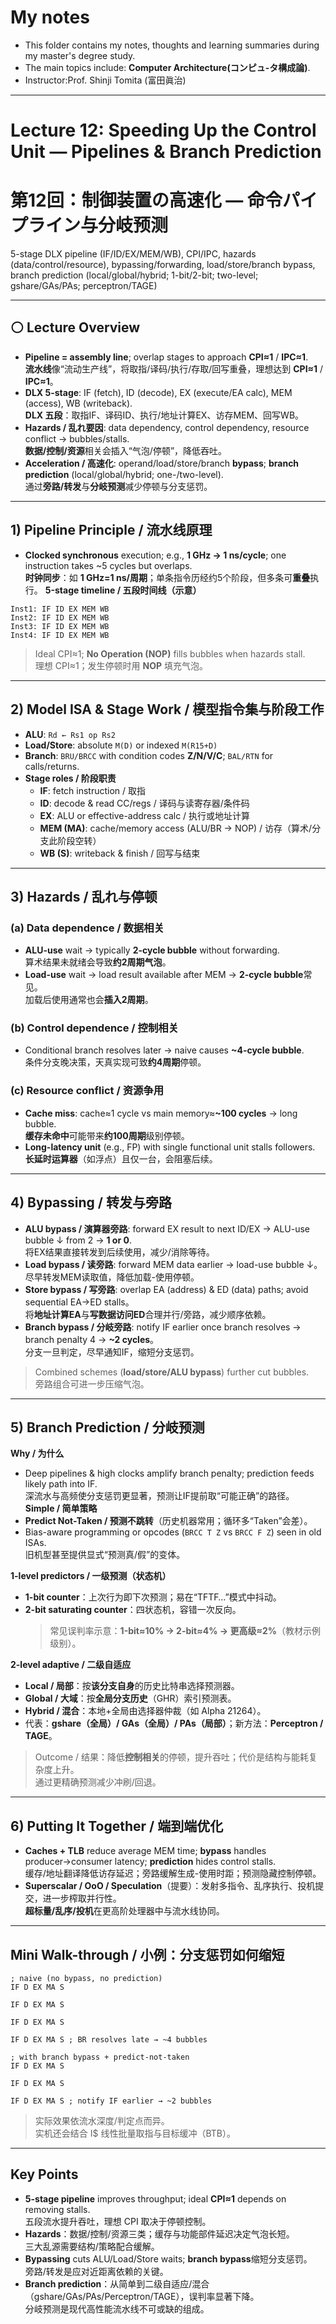 #  My notes
- This folder contains my notes, thoughts and learning summaries during my master's degree study.
- The main topics include: **Computer Architecture(コンピュ-タ構成論)**.
- Instructor:Prof. Shinji Tomita (富田眞治)  

---
# Lecture 12: Speeding Up the Control Unit — Pipelines & Branch Prediction  
# 第12回：制御装置の高速化 — 命令パイプライン与分岐预测  
5-stage DLX pipeline (IF/ID/EX/MEM/WB), CPI/IPC, hazards (data/control/resource), bypassing/forwarding, load/store/branch bypass, branch prediction (local/global/hybrid; 1-bit/2-bit; two-level; gshare/GAs/PAs; perceptron/TAGE)

---

## ⚪ Lecture Overview
- **Pipeline = assembly line**; overlap stages to approach **CPI≈1** / **IPC≈1**.  
  **流水线**像“流动生产线”，将取指/译码/执行/存取/回写重叠，理想达到 **CPI≈1** / **IPC≈1**。 
- **DLX 5-stage**: IF (fetch), ID (decode), EX (execute/EA calc), MEM (access), WB (writeback).  
  **DLX 五段**：取指IF、译码ID、执行/地址计算EX、访存MEM、回写WB。  
- **Hazards / 乱れ要因**: data dependency, control dependency, resource conflict → bubbles/stalls.  
  **数据/控制/资源**相关会插入“气泡/停顿”，降低吞吐。
- **Acceleration / 高速化**: operand/load/store/branch **bypass**; **branch prediction** (local/global/hybrid; one-/two-level).  
  通过**旁路/转发**与**分岐预测**减少停顿与分支惩罚。
---

## 1) Pipeline Principle / 流水线原理
- **Clocked synchronous** execution; e.g., **1 GHz → 1 ns/cycle**; one instruction takes ~5 cycles but overlaps.  
  **时钟同步**：如 **1 GHz=1 ns/周期**；单条指令历经约5个阶段，但多条可**重叠**执行。
**5-stage timeline / 五段时间线（示意）**
```
Inst1: IF ID EX MEM WB
Inst2: IF ID EX MEM WB
Inst3: IF ID EX MEM WB
Inst4: IF ID EX MEM WB
```
> Ideal CPI≈1; **No Operation (NOP)** fills bubbles when hazards stall.  
> 理想 CPI≈1；发生停顿时用 **NOP** 填充气泡。 
---

## 2) Model ISA & Stage Work / 模型指令集与阶段工作
- **ALU**: `Rd ← Rs1 op Rs2`  
- **Load/Store**: absolute `M(D)` or indexed `M(R15+D)`  
- **Branch**: `BRU/BRCC` with condition codes **Z/N/V/C**; `BAL/RTN` for calls/returns.  
- **Stage roles / 阶段职责**  
  - **IF**: fetch instruction / 取指  
  - **ID**: decode & read CC/regs / 译码与读寄存器/条件码  
  - **EX**: ALU or effective-address calc / 执行或地址计算  
  - **MEM (MA)**: cache/memory access (ALU/BR → NOP) / 访存（算术/分支此阶段空转）  
  - **WB (S)**: writeback & finish / 回写与结束 
---

## 3) Hazards / 乱れ与停顿
### (a) Data dependence / 数据相关
- **ALU-use** wait → typically **2-cycle bubble** without forwarding.  
  算术结果未就绪会导致**约2周期气泡**。  
- **Load-use** wait → load result available after MEM → **2-cycle bubble**常见。  
  加载后使用通常也会**插入2周期**。

### (b) Control dependence / 控制相关
- Conditional branch resolves later → naive causes **~4-cycle bubble**.  
  条件分支晚决策，天真实现可致**约4周期**停顿。

### (c) Resource conflict / 资源争用
- **Cache miss**: cache≈1 cycle vs main memory≈**~100 cycles** → long bubble.  
  **缓存未命中**可能带来**约100周期**级别停顿。  
- **Long-latency unit** (e.g., FP) with single functional unit stalls followers.  
  **长延时运算器**（如浮点）且仅一台，会阻塞后续。

---

## 4) Bypassing / 转发与旁路
- **ALU bypass / 演算器旁路**: forward EX result to next ID/EX → ALU-use bubble ↓ from 2 → **1 or 0**.  
  将EX结果直接转发到后续使用，减少/消除等待。  
- **Load bypass / 读旁路**: forward MEM data earlier → load-use bubble ↓。  
  尽早转发MEM读取值，降低加载-使用停顿。  
- **Store bypass / 写旁路**: overlap EA (address) & ED (data) paths; avoid sequential EA→ED stalls。  
  将**地址计算EA**与**写数据访问ED**合理并行/旁路，减少顺序依赖。  
- **Branch bypass / 分岐旁路**: notify IF earlier once branch resolves → branch penalty 4 → **~2 cycles**。  
  分支一旦判定，尽早通知IF，缩短分支惩罚。 
> Combined schemes (**load/store/ALU bypass**) further cut bubbles.  
> 旁路组合可进一步压缩气泡。

---

## 5) Branch Prediction / 分岐预测
**Why / 为什么**  
- Deep pipelines & high clocks amplify branch penalty; prediction feeds likely path into IF.  
  深流水与高频使分支惩罚更显著，预测让IF提前取“可能正确”的路径。
**Simple / 简单策略**  
- **Predict Not-Taken / 预测不跳转**（历史机器常用；循环多“Taken”会差）。  
- Bias-aware programming or opcodes (`BRCC T Z` vs `BRCC F Z`) seen in old ISAs.  
  旧机型甚至提供显式“预测真/假”的变体。

**1-level predictors / 一级预测（状态机）**  
- **1-bit counter**：上次行为即下次预测；易在“TFTF…”模式中抖动。  
- **2-bit saturating counter**：四状态机，容错一次反向。  
  > 常见误判率示意：**1-bit≈10% → 2-bit≈4% → 更高级≈2%**（教材示例级别）。 

**2-level adaptive / 二级自适应**  
- **Local / 局部**：按**该分支自身**的历史比特串选择预测器。  
- **Global / 大域**：按**全局分支历史**（GHR）索引预测表。  
- **Hybrid / 混合**：本地+全局由选择器仲裁（如 Alpha 21264）。  
- 代表：**gshare（全局）/ GAs（全局）/ PAs（局部）**；新方法：**Perceptron / TAGE**。 

> Outcome / 结果：降低**控制相关**的停顿，提升吞吐；代价是结构与能耗复杂度上升。  
> 通过更精确预测减少冲刷/回退。 

---

## 6) Putting It Together / 端到端优化
- **Caches + TLB** reduce average MEM time; **bypass** handles producer→consumer latency; **prediction** hides control stalls.  
  缓存/地址翻译降低访存延迟；旁路缓解生成-使用时距；预测隐藏控制停顿。  
- **Superscalar / OoO / Speculation**（提要）：发射多指令、乱序执行、投机提交，进一步榨取并行性。  
  **超标量/乱序/投机**在更高阶处理器中与流水线协同。 

---

##  Mini Walk-through / 小例：分支惩罚如何缩短
```
; naive (no bypass, no prediction)
IF D EX MA S

IF D EX MA S

IF D EX MA S

IF D EX MA S ; BR resolves late → ~4 bubbles

; with branch bypass + predict-not-taken
IF D EX MA S

IF D EX MA S

IF D EX MA S ; notify IF earlier → ~2 bubbles
```
> 实际效果依流水深度/判定点而异。  
> 实机还会结合 I$ 线性批量取指与目标缓冲（BTB）。 

---

##  Key Points 
- **5-stage pipeline** improves throughput; ideal **CPI≈1** depends on removing stalls.  
  五段流水提升吞吐，理想 CPI 取决于停顿控制。
- **Hazards**：数据/控制/资源三类；缓存与功能部件延迟决定气泡长短。  
  三大乱源需要结构/策略配合缓解。
- **Bypassing** cuts ALU/Load/Store waits; **branch bypass**缩短分支惩罚。  
  旁路/转发是应对近距离依赖的关键。 
- **Branch prediction**：从简单到二级自适应/混合（gshare/GAs/PAs/Perceptron/TAGE），误判率显著下降。  
  分岐预测是现代高性能流水线不可或缺的组成。
